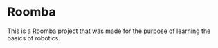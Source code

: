 # Roomba
This is a Roomba project that was made for the purpose of learning the basics of robotics. 
